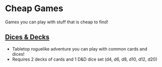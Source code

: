 # Cheap Games

Games you can play with stuff that is cheap to find!

## [Dices & Decks](./dices-and-decks.md)

- Tabletop roguelike adventure you can play with common cards and dices!
- Requires 2 decks of cards and 1 D&D dice set (d4, d6, d8, d10, d12, d20)

